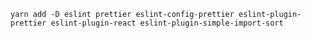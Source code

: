 `yarn add -D eslint prettier eslint-config-prettier eslint-plugin-prettier eslint-plugin-react eslint-plugin-simple-import-sort`
